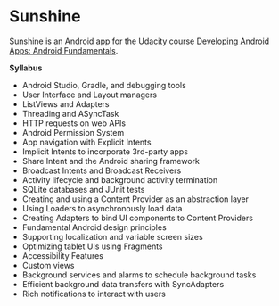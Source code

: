 # Sunshine

Sunshine is an Android app for the Udacity course [Developing Android Apps: Android Fundamentals](https://www.udacity.com/course/ud853).

**Syllabus**
* Android Studio, Gradle, and debugging tools
* User Interface and Layout managers
* ListViews and Adapters
* Threading and ASyncTask
* HTTP requests on web APIs
* Android Permission System
* App navigation with Explicit Intents
* Implicit Intents to incorporate 3rd-party apps
* Share Intent and the Android sharing framework
* Broadcast Intents and Broadcast Receivers
* Activity lifecycle and background activity termination
* SQLite databases and JUnit tests
* Creating and using a Content Provider as an abstraction layer
* Using Loaders to asynchronously load data
* Creating Adapters to bind UI components to Content Providers
* Fundamental Android design principles
* Supporting localization and variable screen sizes
* Optimizing tablet UIs using Fragments
* Accessibility Features
* Custom views
* Background services and alarms to schedule background tasks
* Efficient background data transfers with SyncAdapters
* Rich notifications to interact with users
